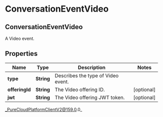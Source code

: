 # ConversationEventVideo

## ConversationEventVideo
A Video event.

## Properties

|Name | Type | Description | Notes|
|------------ | ------------- | ------------- | -------------|
| **type** | **String** | Describes the type of Video event. | |
| **offeringId** | **String** | The Video offering ID. | [optional] |
| **jwt** | **String** | The Video offering JWT token. | [optional] |



_PureCloudPlatformClientV2@159.0.0_
